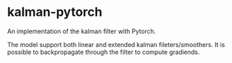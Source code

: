 # kalman-pytorch
An implementation of the kalman filter with Pytorch.

The model support both linear and extended kalman fileters/smoothers. 
It is possible to backpropagate through the filter to compute gradiends.
